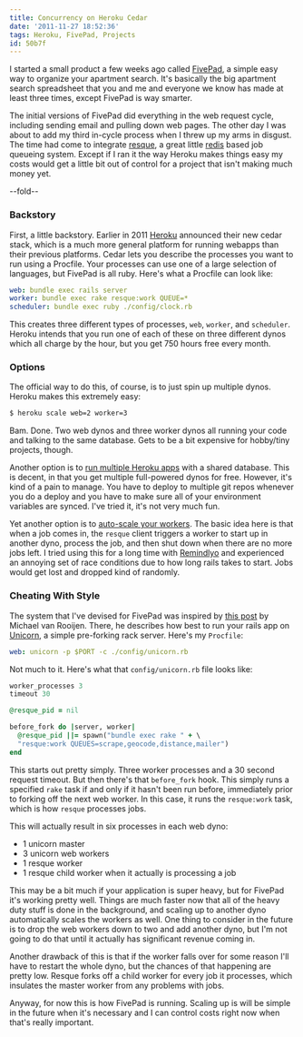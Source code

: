 ```yaml
---
title: Concurrency on Heroku Cedar
date: '2011-11-27 18:52:36'
tags: Heroku, FivePad, Projects
id: 50b7f
---
```


[FivePad]: https://www.fivepad.me
[redis]: http://redis.io
[resque]: https://github.com/defunkt/resque
[Heroku]: http://www.heroku.com
[multi-heroku]: http://blog.nofail.de/2011/07/heroku-cedar-background-jobs-for-free/
[heroku-unicorn]: http://michaelvanrooijen.com/articles/2011/06/01-more-concurrency-on-a-single-heroku-dyno-with-the-new-celadon-cedar-stack/
[Unicorn]: http://unicorn.bogomips.org/
[auto-scale]: http://verboselogging.com/2010/07/30/auto-scale-your-resque-workers-on-heroku
[remindlyo]: https://www.remindlyo.com

I started a small product a few weeks ago called [FivePad][], a simple easy way to organize your apartment search. It's basically the big apartment search spreadsheet that you and me and everyone we know has made at least three times, except FivePad is way smarter.

The initial versions of FivePad did everything in the web request cycle, including sending email and pulling down web pages. The other day I was about to add my third in-cycle process when I threw up my arms in disgust. The time had come to integrate [resque][], a great little [redis][] based job queueing system. Except if I ran it the way Heroku makes things easy my costs would get a little bit out of control for a project that isn't making much money yet.

--fold--

### Backstory

First, a little backstory. Earlier in 2011 [Heroku][] announced their new cedar stack, which is a much more general platform for running webapps than their previous platforms. Cedar lets you describe the processes you want to run using a Procfile. Your processes can use one of a large selection of languages, but FivePad is all ruby. Here's what a Procfile can look like:

```yaml
web: bundle exec rails server
worker: bundle exec rake resque:work QUEUE=*
scheduler: bundle exec ruby ./config/clock.rb
```
    
This creates three different types of processes, `web`, `worker`, and `scheduler`. Heroku intends that you run one of each of these on three different dynos which all charge by the hour, but you get 750 hours free every month.

### Options

The official way to do this, of course, is to just spin up multiple dynos. Heroku makes this extremely easy:

```bash
$ heroku scale web=2 worker=3
```
    
Bam. Done. Two web dynos and three worker dynos all running your code and talking to the same database. Gets to be a bit expensive for hobby/tiny projects, though.

Another option is to [run multiple Heroku apps][multi-heroku] with a shared database. This is decent, in that you get multiple full-powered dynos for free. However, it's kind of a pain to manage. You have to deploy to multiple git repos whenever you do a deploy and you have to make sure all of your environment variables are synced. I've tried it, it's not very much fun.

Yet another option is to [auto-scale your workers][auto-scale]. The basic idea here is that when a job comes in, the `resque` client triggers a worker to start up in another dyno, process the job, and then shut down when there are no more jobs left. I tried using this for a long time with [Remindlyo][] and experienced an annoying set of race conditions due to how long rails takes to start. Jobs would get lost and dropped kind of randomly.

### Cheating With Style

The system that I've devised for FivePad was inspired by [this post][heroku-unicorn] by Michael van Rooijen. There, he describes how best to run your rails app on [Unicorn][], a simple pre-forking rack server. Here's my `Procfile`:

```yaml
web: unicorn -p $PORT -c ./config/unicorn.rb
```
    
Not much to it. Here's what that `config/unicorn.rb` file looks like:

```ruby
worker_processes 3
timeout 30

@resque_pid = nil

before_fork do |server, worker|
  @resque_pid ||= spawn("bundle exec rake " + \
  "resque:work QUEUES=scrape,geocode,distance,mailer")
end
```
    
This starts out pretty simply. Three worker processes and a 30 second request timeout. But then there's that `before_fork` hook. This simply runs a specified `rake` task if and only if it hasn't been run before, immediately prior to forking off the next web worker. In this case, it runs the `resque:work` task, which is how `resque` processes jobs.

This will actually result in six processes in each web dyno:

 * 1 unicorn master
 * 3 unicorn web workers
 * 1 resque worker
 * 1 resque child worker when it actually is processing a job

This may be a bit much if your application is super heavy, but for FivePad it's working pretty well. Things are much faster now that all of the heavy duty stuff is done in the background, and scaling up to another dyno automatically scales the workers as well. One thing to consider in the future is to drop the web workers down to two and add another dyno, but I'm not going to do that until it actually has significant revenue coming in.

Another drawback of this is that if the worker falls over for some reason I'll have to restart the whole dyno, but the chances of that happening are pretty low. Resque forks off a child worker for every job it processes, which insulates the master worker from any problems with jobs. 

Anyway, for now this is how FivePad is running. Scaling up is will be simple in the future when it's necessary and I can control costs right now when that's really important. 
